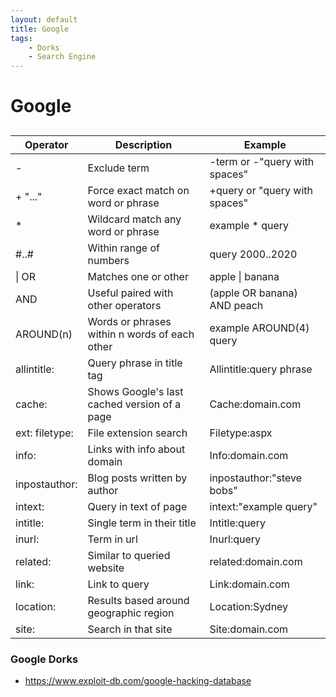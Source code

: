 ```yaml
---
layout: default
title: Google
tags:
    - Dorks
    - Search Engine
---
```

# Google
## 
Operator | Description | Example
--- | --- | ---
- | Exclude term | -term or -"query with spaces"
+ "..." | Force exact match on word or phrase | +query or "query with spaces"
* | Wildcard match any word or phrase | example * query
#..# | Within range of numbers | query 2000..2020
\| OR | Matches one or other | apple \| banana
AND | Useful paired with other operators | (apple OR banana) AND peach
AROUND(n) | Words or phrases within n words of each other | example AROUND(4) query
allintitle: | Query phrase in title tag | Allintitle:query phrase
cache: | Shows Google's last cached version of a page | Cache:domain.com
ext: filetype: | File extension search | Filetype:aspx
info: | Links with info about domain | Info:domain.com
inpostauthor: | Blog posts written by author | inpostauthor:"steve bobs"
intext: | Query in text of page | intext:"example query"
intitle: | Single term in their title | Intitle:query
inurl: | Term in url | Inurl:query
related: | Similar to queried website | related:domain.com
link: | Link to query | Link:domain.com
location: | Results based around geographic region | Location:Sydney
site: | Search in that site | Site:domain.com

### Google Dorks
- <https://www.exploit-db.com/google-hacking-database>
